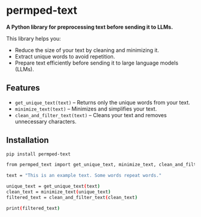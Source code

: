 # permped-text

**A Python library for preprocessing text before sending it to LLMs.**  

This library helps you:

- Reduce the size of your text by cleaning and minimizing it.  
- Extract unique words to avoid repetition.  
- Prepare text efficiently before sending it to large language models (LLMs).  

## Features

- `get_unique_text(text)` – Returns only the unique words from your text.  
- `minimize_text(text)` – Minimizes and simplifies your text.  
- `clean_and_filter_text(text)` – Cleans your text and removes unnecessary characters.  

## Installation

```bash
pip install permped-text
```
```bash
from permped_text import get_unique_text, minimize_text, clean_and_filter_text

text = "This is an example text. Some words repeat words."

unique_text = get_unique_text(text)
clean_text = minimize_text(unique_text)
filtered_text = clean_and_filter_text(clean_text)

print(filtered_text)

```